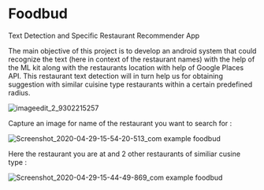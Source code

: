 # Foodbud
Text Detection and Specific Restaurant Recommender App 

The main objective of this project is to develop an android system that could recognize the text (here in context of the restaurant names)
with the help of the ML kit along with the restaurants location with help of Google Places API. This restaurant text detection will
in turn help us for obtaining suggestion with similar cuisine type restaurants within a certain predefined radius. 

![imageedit_2_9302215257](https://user-images.githubusercontent.com/8137879/83346815-98e2fa80-a2d4-11ea-90a5-0dfc6dbf405b.jpg)

Capture an image for name of the restaurant you want to search for :

![Screenshot_2020-04-29-15-54-20-513_com example foodbud](https://user-images.githubusercontent.com/8137879/83346855-f6774700-a2d4-11ea-83f3-b0937fdd326e.jpg)


Here the restaurant you are at and 2 other restaurants of similiar cusine type :



![Screenshot_2020-04-29-15-44-49-869_com example foodbud](https://user-images.githubusercontent.com/8137879/83346859-01ca7280-a2d5-11ea-8056-f62221fd1d07.jpg)



